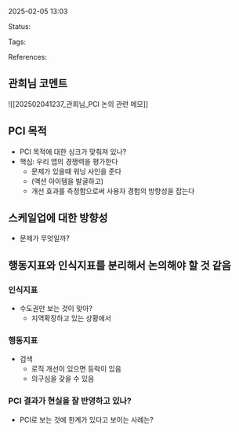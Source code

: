 2025-02-05 13:03

Status:

Tags:

References:


## 관희님 코멘트
![[202502041237_관희님_PCI 논의 관련 메모]]



## PCI 목적
- PCI 목적에 대한 싱크가 맞춰져 있나?
- 핵심: 우리 앱의 경쟁력을 평가한다
	- 문제가 있을때 워닝 사인을 준다
	- (액션 아이템을 발굴하고)
	- 개선 효과를 측정함으로써 사용자 경험의 방향성을 잡는다


## 스케일업에 대한 방향성
- 문제가 무엇일까?


## 행동지표와 인식지표를 분리해서 논의해야 할 것 같음
### 인식지표
- 수도권만 보는 것이 맞아?
	- 지역확장하고 있는 상황에서

### 행동지표
- 검색
	- 로직 개선이 있으면 등락이 있음
	- 의구심을 갖을 수 있음

### PCI 결과가 현실을 잘 반영하고 있나?
- PCI로 보는 것에 한계가 있다고 보이는 사례는?



